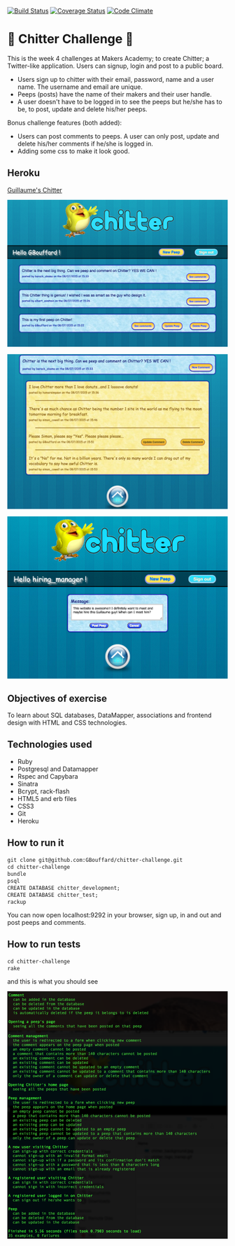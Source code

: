 [![Build Status](https://travis-ci.org/GBouffard/chitter-challenge.svg?branch=master)](https://travis-ci.org/GBouffard/chitter-challenge) [![Coverage Status](https://coveralls.io/repos/GBouffard/chitter-challenge/badge.svg?branch=master&service=github)](https://coveralls.io/github/GBouffard/chitter-challenge?branch=master) [![Code Climate](https://codeclimate.com/repos/55a3d9896956805f780038e0/badges/fd8c18eb797cee16b741/gpa.svg)](https://codeclimate.com/repos/55a3d9896956805f780038e0/feed)

:baby_chick: Chitter Challenge :baby_chick:
=================
This is the week 4 challenges at Makers Academy; to create Chitter; a Twitter-like application. Users can signup, login and post to a public board.
* Users sign up to chitter with their email, password, name and a user name. The username and email are unique.
* Peeps (posts) have the name of their makers and their user handle.
* A user doesn't have to be logged in to see the peeps but he/she has to be, to post, update and delete his/her peeps.

Bonus challenge features (both added):
* Users can post comments to peeps. A user can only post, update and delete his/her comments if he/she is logged in.
* Adding some css to make it look good.

Heroku
----
[Guillaume's Chitter](https://guillaume-chitter.herokuapp.com/)

![](public/images/screenshot_1.png)

![](public/images/screenshot_2.png)

![](public/images/screenshot_3.png)

Objectives of exercise
----
To learn about SQL databases, DataMapper, associations and frontend design with HTML and CSS technologies.

Technologies used
----
- Ruby
- Postgresql and Datamapper
- Rspec and Capybara
- Sinatra
- Bcrypt, rack-flash
- HTML5 and erb files
- CSS3
- Git
- Heroku

How to run it
----
```
git clone git@github.com:GBouffard/chitter-challenge.git
cd chitter-challenge
bundle
psql
CREATE DATABASE chitter_development;
CREATE DATABASE chitter_test;
rackup
```
You can now open localhost:9292 in your browser, sign up, in and out and post peeps and comments.

How to run tests
----
```
cd chitter-challenge
rake
```

and this is what you should see

![](public/images/chitter_rspec_tests.png)
